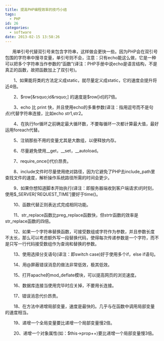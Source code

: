 ```yaml
---
title: 提高PHP编程效率的技巧小结
tags:
  - PHP
id: 26
categories:
  - software
date: 2013-02-15 13:58:26
---
```


&nbsp;&nbsp;&nbsp;&nbsp;&nbsp; 用单引号代替双引号来包含字符串，这样做会更快一些。因为PHP会在双引号包围的字符串中搜寻变量，单引号则不会，注意：只有echo能这么做，它是一种可以把多个字符串当作参数的&ldquo;函数&rdquo;(译注：PHP手册中说echo是语言结构，不是真正的函数，故把函数加上了双引号)。

　　1、如果能将类的方法定义成static，就尽量定义成static，它的速度会提升将近4倍。

　　2、$row[&rsquo;id&rsquo;] 的速度是$row[id]的7倍。

　　3、echo 比 print 快，并且使用echo的多重参数(译注：指用逗号而不是句点)代替字符串连接，比如echo $str1,$str2。

　　4、在执行for循环之前确定最大循环数，不要每循环一次都计算最大值，最好运用foreach代替。

　　5、注销那些不用的变量尤其是大数组，以便释放内存。

　　6、尽量避免使用__get，__set，__autoload。

　　7、require_once()代价昂贵。

　　8、include文件时尽量使用绝对路径，因为它避免了PHP去include_path里查找文件的速度，解析操作系统路径所需的时间会更少。

　　9、如果你想知道脚本开始执行(译注：即服务器端收到客户端请求)的时刻，使用$_SERVER[&lsquo;REQUEST_TIME&rsquo;]要好于time()。

　　10、函数代替正则表达式完成相同功能。

　　11、str_replace函数比preg_replace函数快，但strtr函数的效率是str_replace函数的四倍。

　　12、如果一个字符串替换函数，可接受数组或字符作为参数，并且参数长度不太长，那么可以考虑额外写一段替换代码，使得每次传递参数是一个字符，而不是只写一行代码接受数组作为查询和替换的参数。

　　13、使用选择分支语句(译注：即switch case)好于使用多个if，else if语句。

　　14、用@屏蔽错误消息的做法非常低效，极其低效。

　　15、打开apache的mod_deflate模块，可以提高网页的浏览速度。

　　16、数据库连接当使用完毕时应关掉，不要用长连接。

　　17、错误消息代价昂贵。

　　18、在方法中递增局部变量，速度是最快的。几乎与在函数中调用局部变量的速度相当。

　　19、递增一个全局变量要比递增一个局部变量慢2倍。

　　20、递增一个对象属性(如：$this-&gt;prop++)要比递增一个局部变量慢3倍。

<!--内容关联投票-->
